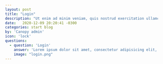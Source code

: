 ```yaml
---
layout: post
title: "Login"
description: "Ut enim ad minim veniam, quis nostrud exercitation ullamco laboris nisi ut aliquip ex ea commodo consequat."
date:   2020-12-09 20:20:41 -0300
categories: start blog
by: 'Canopy admin'
icon: 'lock'
questions:
  - question: 'Login'
    answer: 'Lorem ipsum dolor sit amet, consectetur adipisicing elit, sed do eiusmod tempor incididunt ut labore et dolore magna aliqua. Ut enim ad minim veniam, quis nostrud exercitation ullamco laboris nisi ut aliquip ex ea commodo consequat. Duis aute irure dolor in reprehenderit in voluptate velit esse cillum dolore eu fugiat nulla pariatur. Excepteur sint occaecat cupidatat non proident, sunt in culpa qui officia deserunt mollit anim id est laborum.'
    image: "login.png"
---
```

